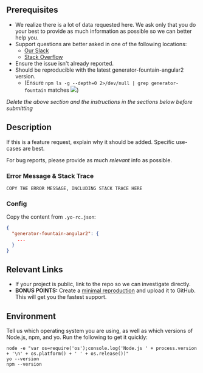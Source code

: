 <!-- CLICK "Preview" FOR INSTRUCTIONS IN A MORE READABLE FORMAT -->

## Prerequisites

- We realize there is a lot of data requested here. We ask only that you do your best to provide as much information as possible so we can better help you.
- Support questions are better asked in one of the following locations:
	- [Our Slack](https://fountain-slack.herokuapp.com/)
	- [Stack Overflow](https://stackoverflow.com/questions/tagged/fountain)
- Ensure the issue isn't already reported.
- Should be reproducible with the latest generator-fountain-angular2 version.
	- (Ensure `npm ls -g --depth=0 2>/dev/null | grep generator-fountain` matches ![](https://img.shields.io/npm/v/generator-fountain-angular2.svg))

*Delete the above section and the instructions in the sections below before submitting*


## Description

If this is a feature request, explain why it should be added. Specific use-cases are best.

For bug reports, please provide as much *relevant* info as possible.

### Error Message & Stack Trace

```
COPY THE ERROR MESSAGE, INCLUDING STACK TRACE HERE
```

### Config

Copy the content from `.yo-rc.json`:

```json
{
  "generator-fountain-angular2": {
    ...
  }
}
```


## Relevant Links

- If your project is public, link to the repo so we can investigate directly.
- **BONUS POINTS:** Create a [minimal reproduction](http://stackoverflow.com/help/mcve) and upload it to GitHub. This will get you the fastest support.


## Environment

Tell us which operating system you are using, as well as which versions of Node.js, npm, and yo. Run the following to get it quickly:

```
node -e "var os=require('os');console.log('Node.js ' + process.version + '\n' + os.platform() + ' ' + os.release())"
yo --version
npm --version
```

